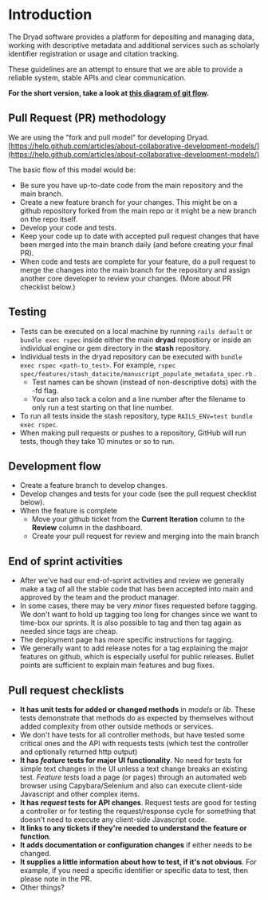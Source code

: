 # Introduction

The Dryad software provides a platform for depositing and managing data, working with descriptive metadata and additional services such as scholarly identifier registration or usage and citation tracking.

These guidelines are an attempt to ensure that we are able to provide a reliable system, stable APIs and clear communication.

**For the short version, take a look at
[this diagram of git flow](other_files/pull_request.pdf).**

## Pull Request (PR) methodology
We are using the "fork and pull model" for developing Dryad. [https://help.github.com/articles/about-collaborative-development-models/](https://help.github.com/articles/about-collaborative-development-models/) 

The basic flow of this model would be:

  - Be sure you have up-to-date code from the main repository and the main branch.
  - Create a new feature branch for your changes.
  This might be on a github repository forked from the main repo or it might be a new
  branch on the repo itself.
  - Develop your code and tests.
  - Keep your code up to date with accepted pull request changes that have been merged into the main
    branch daily (and before creating your final PR).
  - When code and tests are complete for your feature, do a pull request to merge
  the changes into the main branch for the repository and assign another core developer
  to review your changes. (More about PR checklist below.)

## Testing

- Tests can be executed on a local machine by running `rails default` or `bundle exec rspec`
  inside either the main **dryad** repostiory
or inside an individual engine or gem directory in the **stash** repository.
- Individual tests in the dryad repository can be executed with `bundle exec rspec <path-to_test>`.
For example, `rspec spec/features/stash_datacite/manuscript_populate_metadata_spec.rb` .
  - Test names can be shown (instead of non-descriptive dots) with the -fd flag.
  - You can also tack a colon and a line number after the filename to only run
  a test starting on that line number.
- To run all tests inside the stash repository, type `RAILS_ENV=test bundle exec rspec`. 
- When making pull requests or pushes to a repository, GitHub will run tests, though they take 10 minutes
or so to run.

## Development flow

- Create a feature branch to develop changes.
- Develop changes and tests for your code \(see the pull request checklist below\).
- When the feature is complete
  - Move your github ticket from the **Current Iteration** column to the **Review** column in the dashboard.
  - Create your pull request for review and merging into the main branch


## End of sprint activities

- After we've had our end-of-sprint activities and review we generally make a tag of
all the stable code that has been accepted into main and approved by the
team and the product manager.
- In some cases, there may be very *minor* fixes requested before tagging. We don't want
to hold up tagging too long for changes since we want to time-box our sprints. It is also possible
to tag and then tag again as needed since tags are cheap.
- The deployment page has more specific instructions for tagging.
- We generally want to add release notes for a tag explaining the major features
on github, which is especially useful for public releases. Bullet points
are sufficient to explain main features and bug fixes.

## Pull request checklists

- **It has unit tests for added or changed methods** in *models* or *lib*.
These tests demonstrate that methods do as expected by themselves without added
complexity from other outside methods or services.
- We don't have tests for all controller methods, but have tested some critical
  ones and the API with requests tests (which test the controller and
  optionally returned http output)
- **It has *feature* tests for major UI functionality**. No need for
tests for simple text changes in the UI
unless a text change breaks an existing test. *Feature tests* load a page (or pages)
through an automated web browser using Capybara/Selenium and also can execute client-side
Javascript and other complex items.
- **It has *request* tests for API changes**. Request tests are good for testing
a controller or for testing the request/response cycle for something that doesn't
need to execute any client-side Javascript code.
- **It links to any tickets if they're needed to understand the feature or function**.
- **It adds documentation or configuration changes** if either needs to be changed.
- **It supplies a little information about how to test, if it's not obvious**. For
example, if you need a specific identifier or specific data to test, then please note
in the PR.
- Other things?





  

